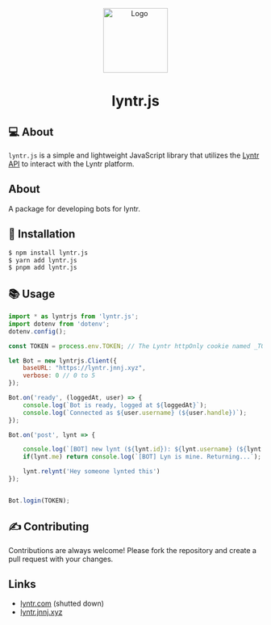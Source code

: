 <p align="center">
  <p align="center">
    <img src="assets/logo.svg" alt="Logo" width="128" />
  </p>
  <h1 align="center"><b>lyntr.js</b></h1>
</p>

## 💻 About

`lyntr.js` is a simple and lightweight JavaScript library that utilizes the [Lyntr API](https://lyntr.com) to interact with the Lyntr platform.
## About

 A package for developing bots for lyntr.

## 🚀 Installation
```bash
$ npm install lyntr.js
$ yarn add lyntr.js
$ pnpm add lyntr.js
```

## 📚 Usage
```javascript
import * as lyntrjs from 'lyntr.js';
import dotenv from 'dotenv';
dotenv.config();

const TOKEN = process.env.TOKEN; // The Lyntr httpOnly cookie named _TOKEN__DO_NOT_SHARE

let Bot = new lyntrjs.Client({
    baseURL: "https://lyntr.jnnj.xyz",
    verbose: 0 // 0 to 5
});

Bot.on('ready', (loggedAt, user) => {
    console.log(`Bot is ready, logged at ${loggedAt}`);
    console.log(`Connected as ${user.username} (${user.handle})`);
});

Bot.on('post', lynt => {

    console.log(`[BOT] new lynt (${lynt.id}): ${lynt.username} (${lynt.handle}): ${lynt.content}`, lynt);
    if(lynt.me) return console.log(`[BOT] Lyn is mine. Returning...`);

    lynt.relynt('Hey someone lynted this')
});


Bot.login(TOKEN);

```

## ✍ Contributing

Contributions are always welcome! Please fork the repository and create a pull request with your changes.


## Links

- [lyntr.com](https://lyntr.com) (shutted down)
- [lyntr.jnnj.xyz](https://lyntr.jnnj.xyz)
